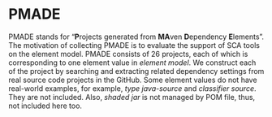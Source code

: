 # PMADE

PMADE stands for “**P**rojects generated from **MA**ven **D**ependency **E**lements”. The motivation of collecting PMADE is to evaluate the support of SCA tools on the element model. PMADE consists of 26 projects, each of which is corresponding to one element value in *element model*. We construct each of the project by searching and extracting related dependency settings from real source code projects in the GitHub. Some element values do not have real-world examples, for example, *type java-source* and *classifier source*. They are not included. Also, *shaded jar* is not managed by POM file, thus, not included here too.
